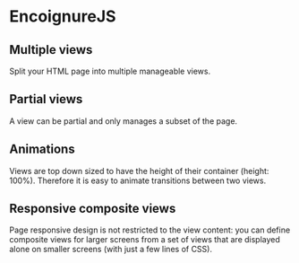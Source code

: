 EncoignureJS
=======

Multiple views
----

Split your HTML page into multiple manageable views. 


Partial views
------

A view can be partial and only manages a subset of the page.


Animations
-----
Views are top down sized to have the height of their container (height: 100%). 
Therefore it is easy to animate transitions between two views.

Responsive composite views
------

Page responsive design is not restricted to the view content:
you can define composite views for larger screens from a set of views that are displayed alone on smaller screens
(with just a few lines of CSS).
